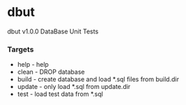 # dbut

dbut v1.0.0
DataBase Unit Tests

### Targets

- help - help
- clean - DROP database
- build - create database and load *.sql files from build.dir
- update - only load *.sql from update.dir
- test - load test data from *.sql

